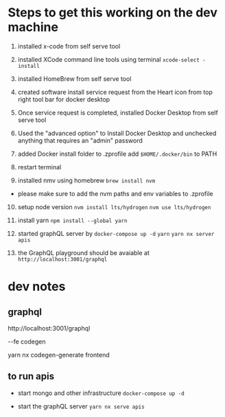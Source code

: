 
# Steps to get this working on the dev machine

1. installed x-code from self serve tool
2. installed XCode command line tools using terminal 
`xcode-select -install`
3. installed HomeBrew from self serve tool
4. created software install service request from the Heart icon from top right tool bar for docker desktop
5. Once service request is completed, installed Docker Desktop from self serve tool
6. Used the "advanced option" to Install Docker Desktop and unchecked anything that requires an "admin" password
7. added Docker install folder to .zprofile
add `$HOME/.docker/bin` to PATH
8. restart terminal

9. installed nmv using homebrew 
`brew install nvm`
- please make sure to add the nvm paths and env variables to .zprofile

10. setup node version
`nvm install lts/hydrogen`
`nvm use lts/hydrogen`

11. install yarn
`npm install --global yarn`

12. started graphQL server by 
`docker-compose up -d`
`yarn`
`yarn nx server apis`

13. the GraphQL playground should be avaiable at 
`http://localhost:3001/graphql`



# dev notes


## graphql

http://localhost:3001/graphql

--fe codegen

yarn nx codegen-generate frontend


## to run apis

- start mongo and other infrastructure
`docker-compose up -d`

- start the graphQL server
`yarn nx serve apis`
